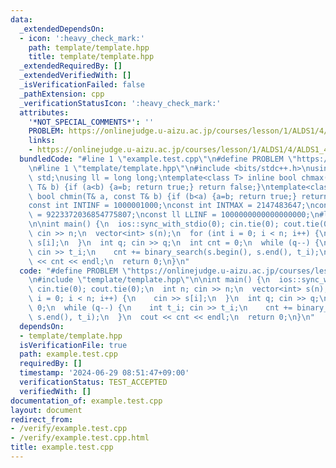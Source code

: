 ```yaml
---
data:
  _extendedDependsOn:
  - icon: ':heavy_check_mark:'
    path: template/template.hpp
    title: template/template.hpp
  _extendedRequiredBy: []
  _extendedVerifiedWith: []
  _isVerificationFailed: false
  _pathExtension: cpp
  _verificationStatusIcon: ':heavy_check_mark:'
  attributes:
    '*NOT_SPECIAL_COMMENTS*': ''
    PROBLEM: https://onlinejudge.u-aizu.ac.jp/courses/lesson/1/ALDS1/4/ALDS1_4_B
    links:
    - https://onlinejudge.u-aizu.ac.jp/courses/lesson/1/ALDS1/4/ALDS1_4_B
  bundledCode: "#line 1 \"example.test.cpp\"\n#define PROBLEM \"https://onlinejudge.u-aizu.ac.jp/courses/lesson/1/ALDS1/4/ALDS1_4_B\"\
    \n#line 1 \"template/template.hpp\"\n#include <bits/stdc++.h>\nusing namespace\
    \ std;\nusing ll = long long;\ntemplate<class T> inline bool chmax(T& a, const\
    \ T& b) {if (a<b) {a=b; return true;} return false;}\ntemplate<class T> inline\
    \ bool chmin(T& a, const T& b) {if (b<a) {a=b; return true;} return false;}\n\
    const int INTINF = 1000001000;\nconst int INTMAX = 2147483647;\nconst ll LLMAX\
    \ = 9223372036854775807;\nconst ll LLINF = 1000000000000000000;\n#line 3 \"example.test.cpp\"\
    \n\nint main() {\n  ios::sync_with_stdio(0); cin.tie(0); cout.tie(0);\n  int n;\
    \ cin >> n;\n  vector<int> s(n);\n  for (int i = 0; i < n; i++) {\n    cin >>\
    \ s[i];\n  }\n  int q; cin >> q;\n  int cnt = 0;\n  while (q--) {\n    int t_i;\
    \ cin >> t_i;\n    cnt += binary_search(s.begin(), s.end(), t_i);\n  }\n  cout\
    \ << cnt << endl;\n  return 0;\n}\n"
  code: "#define PROBLEM \"https://onlinejudge.u-aizu.ac.jp/courses/lesson/1/ALDS1/4/ALDS1_4_B\"\
    \n#include \"template/template.hpp\"\n\nint main() {\n  ios::sync_with_stdio(0);\
    \ cin.tie(0); cout.tie(0);\n  int n; cin >> n;\n  vector<int> s(n);\n  for (int\
    \ i = 0; i < n; i++) {\n    cin >> s[i];\n  }\n  int q; cin >> q;\n  int cnt =\
    \ 0;\n  while (q--) {\n    int t_i; cin >> t_i;\n    cnt += binary_search(s.begin(),\
    \ s.end(), t_i);\n  }\n  cout << cnt << endl;\n  return 0;\n}\n"
  dependsOn:
  - template/template.hpp
  isVerificationFile: true
  path: example.test.cpp
  requiredBy: []
  timestamp: '2024-06-29 08:51:47+09:00'
  verificationStatus: TEST_ACCEPTED
  verifiedWith: []
documentation_of: example.test.cpp
layout: document
redirect_from:
- /verify/example.test.cpp
- /verify/example.test.cpp.html
title: example.test.cpp
---
```

